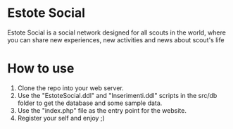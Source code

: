 # Estote Social
Estote Social is a social network designed for all scouts in the world, where you can share new experiences, new activities and news about scout's life
# How to use
1. Clone the repo into your web server.
2. Use the "EstoteSocial.ddl" and "Inserimenti.ddl" scripts in the src/db folder to get the database and some sample data.
3. Use the "index.php" file as the entry point for the website.
4. Register your self and enjoy ;)